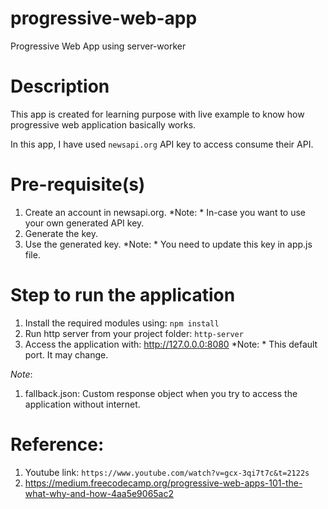 # progressive-web-app
Progressive Web App using server-worker

# Description
This app is created for learning purpose with live example to know how
progressive web application basically works.

In this app, I have used `newsapi.org` API key to access consume their API.

# Pre-requisite(s)
1. Create an account in newsapi.org. *Note: * In-case you want to use your own generated API key.
2. Generate the key.
3. Use the generated key. *Note: * You need to update this key in app.js file.

# Step to run the application
1. Install the required modules using: `npm install`
2. Run http server from your project folder: `http-server`
3. Access the application with: http://127.0.0.0:8080 *Note: * This default port. It may change.

*Note*:
1. fallback.json: Custom response object when you try to access the application without internet.

# Reference:
1. Youtube link: `https://www.youtube.com/watch?v=gcx-3qi7t7c&t=2122s`
2. https://medium.freecodecamp.org/progressive-web-apps-101-the-what-why-and-how-4aa5e9065ac2
